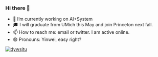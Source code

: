### Hi there 👋

<!--
**dywsjtu/dywsjtu** is a ✨ _special_ ✨ repository because its `README.md` (this file) appears on your GitHub profile.

Here are some ideas to get you started:
-->

- 🔭 I’m currently working on AI+System
- 🎓 I will graduate from UMich this May and join Princeton next fall.
- 📫 How to reach me: email or twitter. I am active online.
- 😄 Pronouns: Yinwei, easy right?

<p align="left"> <a href="https://github.com/ryo-ma/github-profile-trophy"><img src="https://github-profile-trophy.vercel.app/?username=dywsjtu&margin-w=5&row=1&column=7" alt="dywsjtu" /></a> </p>
